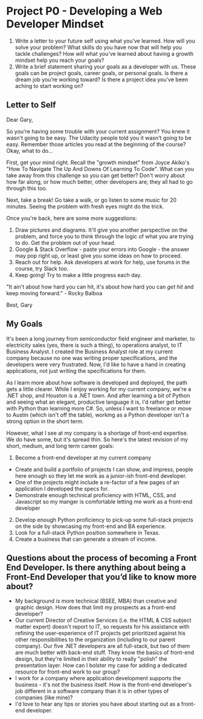 # Project P0 - Developing a Web Developer Mindset

1. Write a letter to your future self using what you’ve learned. How will you solve your problem? What skills do you have now that will help you tackle challenges? How will what you’ve learned about having a growth mindset help you reach your goals?
2. Write a brief statement sharing your goals as a developer with us. These goals can be project goals, career goals, or personal goals. Is there a dream job you’re working toward? Is there a project idea you’ve been aching to start working on?

## Letter to Self

Dear Gary,

So you're having some trouble with your current assignment? You knew it wasn't going to be easy. The Udacity people told you it wasn't going to be easy. Remember those articles you read at the beginning of the course? Okay, what to do...

First, get your mind right. Recall the "growth mindset" from Joyce Akiko's "How To Navigate The Up And Downs Of Learning To Code". What can you take away from this challenge so you can get better? Don't worry about how far along, or how much better, other developers are; they all had to go through this too.

Next, take a break! Go take a walk, or go listen to some music for 20 minutes. Seeing the problem with fresh eyes might do the trick.

Once you're back, here are some more suggestions:

1. Draw pictures and diagrams. It'll give you another perspective on the problem, and force you to think through the logic of what you are trying to do. Get the problem out of your head.
2. Google & Stack Overflow - paste your errors into Google - the answer may pop right up, or least give you some ideas on how to proceed.
3. Reach out for help. Ask developers at work for help, use forums in the course, try Slack too.
4. Keep going! Try to make a little progress each day.


"It ain't about how hard you can hit, it's about how hard you can _get hit_ and keep moving forward." - Rocky Balboa

Best,
Gary

## My Goals

It's been a long journey from semiconductor field engineer and marketer, to electricity sales (yes, there is such a thing), to operations analyst, to IT Business Analyst. I created the Business Analyst role at my current company because no one was writing proper specifications, and the developers were very frustrated. Now,  I'd like to have a hand in creating applications, not just writing the specifications for them. 

As I learn more about how software is developed and deployed, the path gets a little clearer. While I enjoy working for my current company, we're a .NET shop, and Houston is a .NET town. And after learning a bit of Python and seeing what an elegant, productive language it is, I'd rather get better with Python than learning more C#. So, unless I want to freelance or move to Austin (which isn't off the table), working as a Python developer isn't a strong option in the short term.

However, what I see at my company is a shortage of front-end expertise. We do have some, but it's spread thin. So here's the latest revision of my short, medium, and long term career goals:

1. Become a front-end developer at my current company
  * Create and build a portfolio of projects I can show, and impress, people here enough so they let me work as a junior-ish front-end developer.
  * One of the projects might include a re-factor of a few pages of an application I developed the specs for. 
  * Demonstrate enough technical proficiency with HTML, CSS, and Javascript so my manger is comfortable letting me work as a front-end developer
2. Develop enough Python proficiency to pick-up some full-stack projects on the side by showcasing my front-end and BA experience.
3. Look for a full-stack Python position somewhere in Texas.
4. Create a business that can generate a stream of income.


## Questions about the process of becoming a Front End Developer. Is there anything about being a Front-End Developer that you’d like to know more about?
* My background is more technical (BSEE, MBA) than creative and graphic design. How does that limit my prospects as a front-end developer?
* Our current Director of Creative Services (i.e. the HTML & CSS subject matter expert) doesn't report to IT, so requests for his assistance with refining the user-experience of IT projects get prioritized against his other responsibilities to the organization (including to our parent company). Our five .NET developers are all full-stack, but two of them are much better with back-end stuff. They know the basics of front-end design, but they're limited in their ability to really "polish" the presentation layer. How can I bolster my case for adding a dedicated resource for front-end work to our group?
* I work for a company where application development supports the business - it's not the business itself. How is the front-end developer's job different in a software company than it is in other types of companies (like mine)?
* I'd love to hear any tips or stories you have about starting out as a front-end developer.


 
